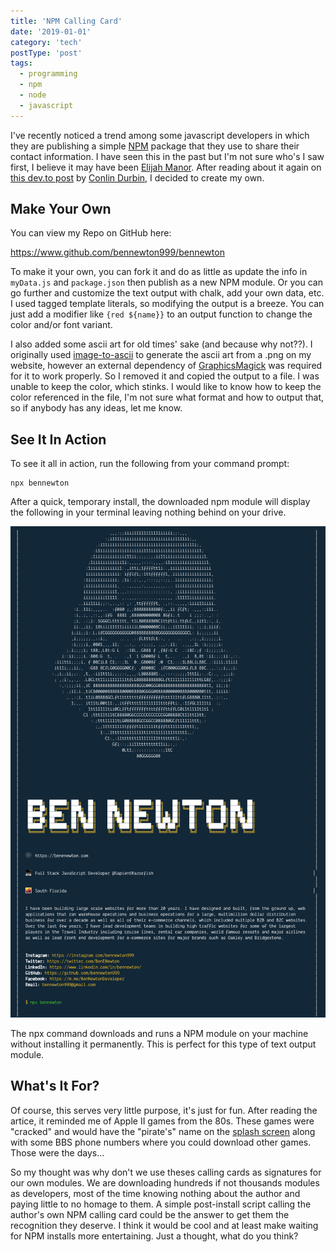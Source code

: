 ```yaml
---
title: 'NPM Calling Card'
date: '2019-01-01'
category: 'tech'
postType: 'post'
tags:
  - programming
  - npm
  - node
  - javascript
---
```


I've recently noticed a trend among some javascript developers in which they are publishing a simple [NPM](https://www.npmjs.com/) package that they use to share their contact information. I have seen this in the past but I'm not sure who's I saw first, I believe it may have been [Elijah Manor](https://github.com/elijahmanor/elijahmanor). After reading about it again on [this dev.to post](https://dev.to/wuz/setting-up-a-npx-username-card-1pip) by [Conlin Durbin](https://dev.to/wuz), I decided to create my own.

## Make Your Own

You can view my Repo on GitHub here:

https://www.github.com/bennewton999/bennewton

To make it your own, you can fork it and do as little as update the info in `myData.js` and `package.json` then publish as a new NPM module. Or you can go further and customize the text output with chalk, add your own data, etc. I used tagged template literals, so modifying the output is a breeze. You can just add a modifier like `{red ${name}}` to an output function to change the color and/or font variant.

I also added some ascii art for old times' sake (and because why not??). I originally used [image-to-ascii](https://www.npmjs.com/package/image-to-ascii) to generate the ascii art from a .png on my website, however an external dependency of [GraphicsMagick](http://www.graphicsmagick.org/) was required for it to work properly. So I removed it and copied the output to a file. I was unable to keep the color, which stinks. I would like to know how to keep the color referenced in the file, I'm not sure what format and how to output that, so if anybody has any ideas, let me know.

## See It In Action

To see it all in action, run the following from your command prompt:

```
npx bennewton
```

After a quick, temporary install, the downloaded npm module will display the following in your terminal leaving nothing behind on your drive.

![npx bennewton output](./bennewton-output.png)

The npx command downloads and runs a NPM module on your machine without installing it permanently. This is perfect for this type of text output module.

## What's It For?

Of course, this serves very little purpose, it's just for fun. After reading the artice, it reminded me of Apple II games from the 80s. These games were "cracked" and would have the "pirate's" name on the [splash screen](https://www.google.com/search?biw=1280&bih=767&tbm=isch&sa=1&ei=mLYrXOKbOK2Oggfu3qv4DA&q=apple+ii+cracked+games&oq=apple+ii+cracked+games&gs_l=img.3.0.35i39.5003.7495..7596...0.0..1.280.1585.6j3j3......1....1..gws-wiz-img.......0j0i30j0i8i30j0i24.cf9t7-cy9q0#imgrc=ZedDzc7KuxtS-M:) along with some BBS phone numbers where you could download other games. Those were the days...

So my thought was why don't we use theses calling cards as signatures for our own modules. We are downloading hundreds if not thousands modules as developers, most of the time knowing nothing about the author and paying little to no homage to them. A simple post-install script calling the author's own NPM calling card could be the answer to get them the recognition they deserve. I think it would be cool and at least make waiting for NPM installs more entertaining. Just a thought, what do you think?

